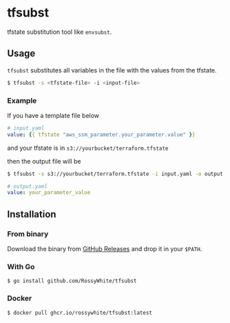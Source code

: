 # tfsubst

tfstate substitution tool like `envsubst`.

## Usage

`tfsubst` substitutes all variables in the file with the values from the tfstate.

```bash
$ tfsubst -s <tfstate-file> -i <input-file>
```

### Example

If you have a template file below

```yaml
# input.yaml
value: {{ tfstate "aws_ssm_parameter.your_parameter.value" }}
```

and your tfstate is in `s3://yourbucket/terraform.tfstate`

then the output file will be

```bash
$ tfsubst -s s3://yourbucket/terraform.tfstate -i input.yaml -o output.yaml
```

```yaml
# output.yaml
value: your_parameter_value
```

## Installation

### From binary

Download the binary from [GitHub Releases](https://github.com/RossyWhite/tfsubst/releases) and drop it in your `$PATH`.

### With Go

```shell
$ go install github.com/RossyWhite/tfsubst
```

### Docker

```shell
$ docker pull ghcr.io/rossywhite/tfsubst:latest
```
